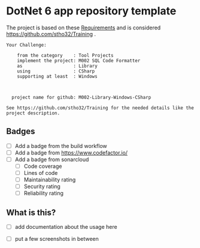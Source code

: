 # DotNet 6 app repository template

The project is based on these [Requirements](Documentation/requirements.md) and is considered https://github.com/stho32/Training .

```
Your Challenge: 

    from the category    : Tool Projects
    implement the project: M002 SQL Code Formatter
    as                   : Library
    using                : CSharp
    supporting at least  : Windows



  project name for github: M002-Library-Windows-CSharp

See https://github.com/stho32/Training for the needed details like the project description.
```

## Badges

- [ ] Add a badge from the build workflow
- [ ] Add a badge from https://www.codefactor.io/
- [ ] Add a badge from sonarcloud
    - [ ] Code coverage
    - [ ] Lines of code
    - [ ] Maintainability rating
    - [ ] Security rating
    - [ ] Reliability rating

## What is this?

- [ ] add documentation about the usage here
- [ ] put a few screenshots in between


